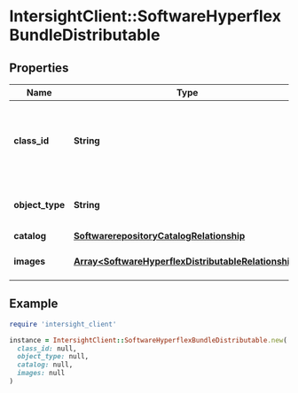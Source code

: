 # IntersightClient::SoftwareHyperflexBundleDistributable

## Properties

| Name | Type | Description | Notes |
| ---- | ---- | ----------- | ----- |
| **class_id** | **String** | The fully-qualified name of the instantiated, concrete type. This property is used as a discriminator to identify the type of the payload when marshaling and unmarshaling data. | [default to &#39;software.HyperflexBundleDistributable&#39;] |
| **object_type** | **String** | The fully-qualified name of the instantiated, concrete type. The value should be the same as the &#39;ClassId&#39; property. | [default to &#39;software.HyperflexBundleDistributable&#39;] |
| **catalog** | [**SoftwarerepositoryCatalogRelationship**](SoftwarerepositoryCatalogRelationship.md) |  | [optional] |
| **images** | [**Array&lt;SoftwareHyperflexDistributableRelationship&gt;**](SoftwareHyperflexDistributableRelationship.md) | An array of relationships to softwareHyperflexDistributable resources. | [optional][readonly] |

## Example

```ruby
require 'intersight_client'

instance = IntersightClient::SoftwareHyperflexBundleDistributable.new(
  class_id: null,
  object_type: null,
  catalog: null,
  images: null
)
```

